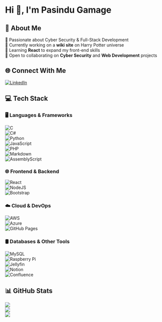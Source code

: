 # Hi 👋, I'm Pasindu Gamage  

## 💫 About Me  
🚀 Passionate about Cyber Security & Full-Stack Development  
🔭 Currently working on a **wiki site** on Harry Potter universe    
🌱 Learning **React** to expand my front-end skills  
👯 Open to collaborating on **Cyber Security** and **Web Development** projects  

## 🌐 Connect With Me  
[![LinkedIn](https://img.shields.io/badge/LinkedIn-%230077B5.svg?logo=linkedin&logoColor=white)](https://linkedin.com/in/pasindugamage208)  

## 💻 Tech Stack  
### 🖥️ Languages & Frameworks  
![C](https://img.shields.io/badge/C-%2300599C.svg?style=flat&logo=c&logoColor=white)  
![C#](https://img.shields.io/badge/C%23-%23239120.svg?style=flat&logo=csharp&logoColor=white)  
![Python](https://img.shields.io/badge/Python-3670A0?style=flat&logo=python&logoColor=ffdd54)  
![JavaScript](https://img.shields.io/badge/JavaScript-%23323330.svg?style=flat&logo=javascript&logoColor=%23F7DF1E)  
![PHP](https://img.shields.io/badge/PHP-%23777BB4.svg?style=flat&logo=php&logoColor=white)  
![Markdown](https://img.shields.io/badge/Markdown-%23000000.svg?style=flat&logo=markdown&logoColor=white)  
![AssemblyScript](https://img.shields.io/badge/AssemblyScript-%23000000.svg?style=flat&logo=assemblyscript&logoColor=white)  

### 🌐 Frontend & Backend  
![React](https://img.shields.io/badge/React-%2320232a.svg?style=flat&logo=react&logoColor=%2361DAFB)  
![NodeJS](https://img.shields.io/badge/Node.js-6DA55F?style=flat&logo=node.js&logoColor=white)  
![Bootstrap](https://img.shields.io/badge/Bootstrap-%238511FA.svg?style=flat&logo=bootstrap&logoColor=white)  

### ☁️ Cloud & DevOps  
![AWS](https://img.shields.io/badge/AWS-%23FF9900.svg?style=flat&logo=amazon-aws&logoColor=white)  
![Azure](https://img.shields.io/badge/Azure-%230072C6.svg?style=flat&logo=microsoft-azure&logoColor=white)       
![GitHub Pages](https://img.shields.io/badge/GitHub%20Pages-121013?style=flat&logo=github&logoColor=white)  

### 🛢️ Databases & Other Tools  
![MySQL](https://img.shields.io/badge/MySQL-4479A1.svg?style=flat&logo=mysql&logoColor=white)  
![Raspberry Pi](https://img.shields.io/badge/RaspberryPi-C51A4A?style=flat&logo=Raspberry-Pi)  
![Jellyfin](https://img.shields.io/badge/Jellyfin-%23000B25.svg?style=flat&logo=Jellyfin&logoColor=00A4DC)  
![Notion](https://img.shields.io/badge/Notion-%23000000.svg?style=flat&logo=notion&logoColor=white)  
![Confluence](https://img.shields.io/badge/Confluence-%23172BF4.svg?style=flat&logo=confluence&logoColor=white)  

## 📊 GitHub Stats  
![](https://github-readme-stats.vercel.app/api?username=Pasindu208&theme=dark&hide_border=false&count_private=true)  
![](https://github-readme-streak-stats.herokuapp.com/?user=Pasindu208&theme=dark&hide_border=false)  
![](https://github-readme-stats.vercel.app/api/top-langs/?username=Pasindu208&theme=dark&hide_border=false&layout=compact)  
